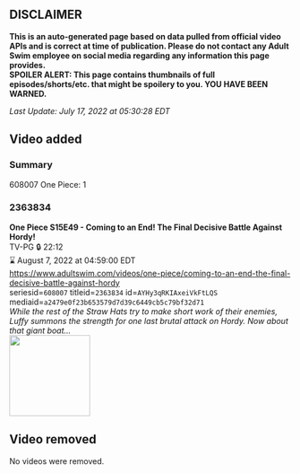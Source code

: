 ## DISCLAIMER
**This is an auto-generated page based on data pulled from official video APIs and is correct at time of publication. Please do not contact any Adult Swim employee on social media regarding any information this page provides.**  
**SPOILER ALERT: This page contains thumbnails of full episodes/shorts/etc. that might be spoilery to you. YOU HAVE BEEN WARNED.**  

_Last Update: July 17, 2022 at 05:30:28 EDT_
## Video added
### Summary
608007 One Piece: 1  
### 2363834
**One Piece S15E49 - Coming to an End! The Final Decisive Battle Against Hordy!**  
TV-PG 🔒 22:12  
⌛ August 7, 2022 at 04:59:00 EDT  
https://www.adultswim.com/videos/one-piece/coming-to-an-end-the-final-decisive-battle-against-hordy  
seriesid=`608007` titleid=`2363834` id=`AYHy3qRKIAxeiVkFtLQS` mediaid=`a2479e0f23b653579d7d39c6449cb5c79bf32d71`  
_While the rest of the Straw Hats try to make short work of their enemies, Luffy summons the strength for one last brutal attack on Hordy. Now about that giant boat…_  
<a href="https://media.cdn.adultswim.com/uploads/20220712/thumbnails/2_227121044323-OnePiece_566_ComingToAnEndTheFinalDecisiveBattleAgainstHordy.png"><img src="https://media.cdn.adultswim.com/uploads/20220712/thumbnails/2_227121044323-OnePiece_566_ComingToAnEndTheFinalDecisiveBattleAgainstHordy.png" height="144px" /></a>
## Video removed
No videos were removed.  
